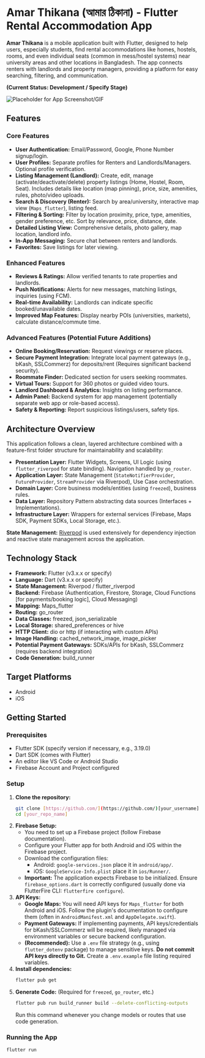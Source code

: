 # Amar Thikana (আমার ঠিকানা) - Flutter Rental Accommodation App

**Amar Thikana** is a mobile application built with Flutter, designed to help users, especially students, find rental accommodations like homes, hostels, rooms, and even individual seats (common in mess/hostel systems) near university areas and other locations in Bangladesh. The app connects renters with landlords and property managers, providing a platform for easy searching, filtering, and communication.

**(Current Status: Development / Specify Stage)**

![Placeholder for App Screenshot/GIF](link_to_your_screenshot_or_gif.png)

## Features

### Core Features
* **User Authentication:** Email/Password, Google, Phone Number signup/login.
* **User Profiles:** Separate profiles for Renters and Landlords/Managers. Optional profile verification.
* **Listing Management (Landlord):** Create, edit, manage (activate/deactivate/delete) property listings (Home, Hostel, Room, Seat). Includes details like location (map pinning), price, size, amenities, rules, photo/video uploads.
* **Search & Discovery (Renter):** Search by area/university, interactive map view (`Maps_flutter`), listing feed.
* **Filtering & Sorting:** Filter by location proximity, price, type, amenities, gender preference, etc. Sort by relevance, price, distance, date.
* **Detailed Listing View:** Comprehensive details, photo gallery, map location, landlord info.
* **In-App Messaging:** Secure chat between renters and landlords.
* **Favorites:** Save listings for later viewing.

### Enhanced Features
* **Reviews & Ratings:** Allow verified tenants to rate properties and landlords.
* **Push Notifications:** Alerts for new messages, matching listings, inquiries (using FCM).
* **Real-time Availability:** Landlords can indicate specific booked/unavailable dates.
* **Improved Map Features:** Display nearby POIs (universities, markets), calculate distance/commute time.

### Advanced Features (Potential Future Additions)
* **Online Booking/Reservation:** Request viewings or reserve places.
* **Secure Payment Integration:** Integrate local payment gateways (e.g., bKash, SSLCommerz) for deposits/rent (Requires significant backend security).
* **Roommate Finder:** Dedicated section for users seeking roommates.
* **Virtual Tours:** Support for 360 photos or guided video tours.
* **Landlord Dashboard & Analytics:** Insights on listing performance.
* **Admin Panel:** Backend system for app management (potentially separate web app or role-based access).
* **Safety & Reporting:** Report suspicious listings/users, safety tips.

## Architecture Overview

This application follows a clean, layered architecture combined with a feature-first folder structure for maintainability and scalability:

* **Presentation Layer:** Flutter Widgets, Screens, UI Logic (using `flutter_riverpod` for state binding). Navigation handled by `go_router`.
* **Application Layer:** State Management (`StateNotifierProvider`, `FutureProvider`, `StreamProvider` via Riverpod), Use Case orchestration.
* **Domain Layer:** Core business models/entities (using `freezed`), business rules.
* **Data Layer:** Repository Pattern abstracting data sources (Interfaces + Implementations).
* **Infrastructure Layer:** Wrappers for external services (Firebase, Maps SDK, Payment SDKs, Local Storage, etc.).

**State Management:** [Riverpod](https://riverpod.dev/) is used extensively for dependency injection and reactive state management across the application.

## Technology Stack

* **Framework:** Flutter (v3.x.x or specify)
* **Language:** Dart (v3.x.x or specify)
* **State Management:** Riverpod / flutter_riverpod
* **Backend:** Firebase (Authentication, Firestore, Storage, Cloud Functions [for payments/booking logic], Cloud Messaging)
* **Mapping:** Maps_flutter
* **Routing:** go_router
* **Data Classes:** freezed, json_serializable
* **Local Storage:** shared_preferences or hive
* **HTTP Client:** dio or http (if interacting with custom APIs)
* **Image Handling:** cached_network_image, image_picker
* **Potential Payment Gateways:** SDKs/APIs for bKash, SSLCommerz (requires backend integration)
* **Code Generation:** build_runner

## Target Platforms

* Android
* iOS

## Getting Started

### Prerequisites
* Flutter SDK (specify version if necessary, e.g., 3.19.0)
* Dart SDK (comes with Flutter)
* An editor like VS Code or Android Studio
* Firebase Account and Project configured

### Setup
1.  **Clone the repository:**
    ```bash
    git clone [https://github.com/](https://github.com/)[your_username]/[your_repo_name].git
    cd [your_repo_name]
    ```
2.  **Firebase Setup:**
    * You need to set up a Firebase project (follow Firebase documentation).
    * Configure your Flutter app for both Android and iOS within the Firebase project.
    * Download the configuration files:
        * Android: `google-services.json` place it in `android/app/`.
        * iOS: `GoogleService-Info.plist` place it in `ios/Runner/`.
    * **Important:** The application expects Firebase to be initialized. Ensure `firebase_options.dart` is correctly configured (usually done via FlutterFire CLI: `flutterfire configure`).
3.  **API Keys:**
    * **Google Maps:** You will need API keys for `Maps_flutter` for both Android and iOS. Follow the plugin's documentation to configure them (often in `AndroidManifest.xml` and `AppDelegate.swift`).
    * **Payment Gateways:** If implementing payments, API keys/credentials for bKash/SSLCommerz will be required, likely managed via environment variables or secure backend configuration.
    * **(Recommended):** Use a `.env` file strategy (e.g., using `flutter_dotenv` package) to manage sensitive keys. **Do not commit API keys directly to Git.** Create a `.env.example` file listing required variables.
4.  **Install dependencies:**
    ```bash
    flutter pub get
    ```
5.  **Generate Code:** (Required for `freezed`, `go_router`, etc.)
    ```bash
    flutter pub run build_runner build --delete-conflicting-outputs
    ```
    Run this command whenever you change models or routes that use code generation.

### Running the App
```bash
flutter run
